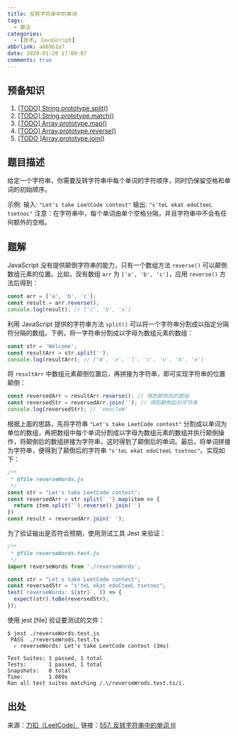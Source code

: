```yaml
---
title: 反转字符串中的单词
tags:
  - 算法
categories:
  - [技术, JavaScript]
abbrlink: a669b1a7
date: 2020-01-20 17:09:07
comments: true
---
```


## 预备知识

1. [[TODO] String.prototype.split()](/post/361f1e2a/)
2. [[TODO] String.prototype.match()](/post/fdb1413e/)
3. [[TODO] Array.prototype.map()](/post/1160b0b5/)
4. [[TODO] Array.prototype.reverse()](/post/26fb8b8d/)
5. [[TODO ]Array.prototype.join()](/post/cf5b38ca/)

<!-- more -->

## 题目描述

给定一个字符串，你需要反转字符串中每个单词的字符顺序，同时仍保留空格和单词的初始顺序。

示例:
输入: `"Let's take LeetCode contest"`
输出: `"s'teL ekat edoCteeL tsetnoc"`
注意：在字符串中，每个单词由单个空格分隔，并且字符串中不会有任何额外的空格。

## 题解

JavaScript 没有提供颠倒字符串的能力，只有一个数组方法 `reverse()` 可以颠倒数组元素的位置。比如，现有数组 `arr` 为 `['a', 'b', 'c']`，应用 `reverse()` 方法后得到：

``` JavaScript
const arr = ['a', 'b', 'c'];
const result = arr.reverse();
console.log(result); // ['c', 'b', 'a']
```

利用 JavaScript 提供的字符串方法 `split()` 可以将一个字符串分割成以指定分隔符分隔的数组。下例，将一字符串分割成以字母为数组元素的数组：

``` JavaScript
const str = 'Welcome';
const resultArr = str.split('');
console.log(resultArr); // ['W', 'e', 'l', 'c', 'o', 'm', 'e']
```

将 `resultArr` 中数组元素颠倒位置后，再拼接为字符串，即可实现字符串的位置颠倒：

``` JavaScript
const reversedArr = resultArr.reverse(); // 得到颠倒后的数组
const reversedStr = reversedArr.join(''); // 得到颠倒后的字符串
console.log(reversedStr); // 'emocleW'
```

根据上面的思路，先将字符串 `"Let's take LeetCode contest"` 分割成以单词为单位的数组，再把数组中每个单词分割成以字母为数组元素的数组并执行颠倒操作，将颠倒后的数组拼接为字符串，这时得到了颠倒后的单词。最后，将单词拼接为字符串，便得到了颠倒后的字符串 `"s'teL ekat edoCteeL tsetnoc"`。实现如下：

``` JavaScript
/**
 * @file reverseWords.js
 */
const str = "Let's take LeetCode contest";
const reversedArr = str.split(' ').map(item => {
  return item.split('').reverse().join('')
})
const result = reversedArr.join(' ');
```

为了验证输出是否符合预期，使用测试工具 Jest 来验证：

``` JavaScript
/**
 * @file reverseWords.test.js
 */
import reverseWords from './reverseWords';

const str = "Let's take LeetCode contest";
const reversedStr = "s'teL ekat edoCteeL tsetnoc";
test(`reverseWords: ${str}`, () => {
  expect(str).toBe(reversedStr);
});
```

使用 jest [file] 验证要测试的文件：

``` Shell
$ jest ./reverseWords.test.js
 PASS  ./reverseWrods.test.ts
  ✓ reverseWords: Let's take LeetCode contest (3ms)

Test Suites: 1 passed, 1 total
Tests:       1 passed, 1 total
Snapshots:   0 total
Time:        1.089s
Ran all test suites matching /.\/reverseWrods.test.ts/i.
```

## 出处

来源：[力扣（LeetCode）](https://leetcode-cn.com/)
链接：[557. 反转字符串中的单词 III](https://leetcode-cn.com/problems/reverse-words-in-a-string-iii/)
